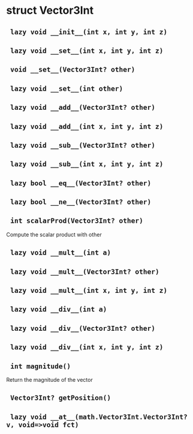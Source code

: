 # struct Vector3Int


## ` lazy void __init__(int x, int y, int z)`


## ` lazy void __set__(int x, int y, int z)`


## ` void __set__(Vector3Int? other)`


## ` lazy void __set__(int other)`


## ` lazy void __add__(Vector3Int? other)`


## ` lazy void __add__(int x, int y, int z)`


## ` lazy void __sub__(Vector3Int? other)`


## ` lazy void __sub__(int x, int y, int z)`


## ` lazy bool __eq__(Vector3Int? other)`


## ` lazy bool __ne__(Vector3Int? other)`


## ` int scalarProd(Vector3Int? other)`
Compute the scalar product with other

## ` lazy void __mult__(int a)`


## ` lazy void __mult__(Vector3Int? other)`


## ` lazy void __mult__(int x, int y, int z)`


## ` lazy void __div__(int a)`


## ` lazy void __div__(Vector3Int? other)`


## ` lazy void __div__(int x, int y, int z)`


## ` int magnitude()`
Return the magnitude of the vector



## ` Vector3Int? getPosition()`


## ` lazy void __at__(math.Vector3Int.Vector3Int? v, void=>void fct)`



